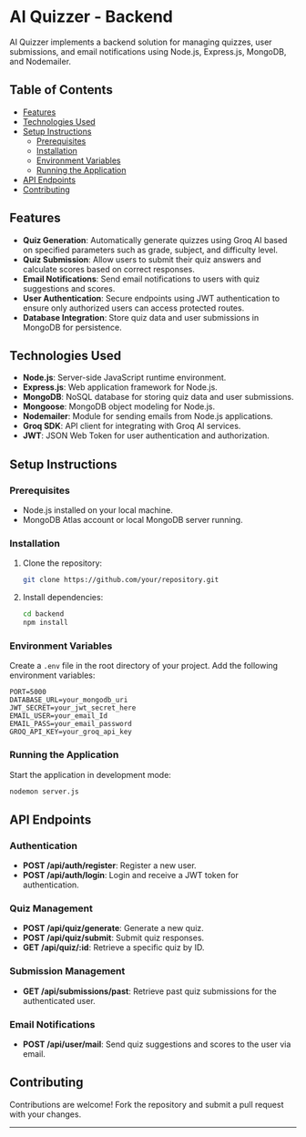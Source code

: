 # AI Quizzer - Backend

AI Quizzer implements a backend solution for managing quizzes, user submissions, and email notifications using Node.js, Express.js, MongoDB, and Nodemailer.

## Table of Contents

- [Features](#features)
- [Technologies Used](#technologies-used)
- [Setup Instructions](#setup-instructions)
  - [Prerequisites](#prerequisites)
  - [Installation](#installation)
  - [Environment Variables](#environment-variables)
  - [Running the Application](#running-the-application)
- [API Endpoints](#api-endpoints)
- [Contributing](#contributing)

## Features

- **Quiz Generation**: Automatically generate quizzes using Groq AI based on specified parameters such as grade, subject, and difficulty level.
- **Quiz Submission**: Allow users to submit their quiz answers and calculate scores based on correct responses.
- **Email Notifications**: Send email notifications to users with quiz suggestions and scores.
- **User Authentication**: Secure endpoints using JWT authentication to ensure only authorized users can access protected routes.
- **Database Integration**: Store quiz data and user submissions in MongoDB for persistence.

## Technologies Used

- **Node.js**: Server-side JavaScript runtime environment.
- **Express.js**: Web application framework for Node.js.
- **MongoDB**: NoSQL database for storing quiz data and user submissions.
- **Mongoose**: MongoDB object modeling for Node.js.
- **Nodemailer**: Module for sending emails from Node.js applications.
- **Groq SDK**: API client for integrating with Groq AI services.
- **JWT**: JSON Web Token for user authentication and authorization.

## Setup Instructions

### Prerequisites

- Node.js installed on your local machine.
- MongoDB Atlas account or local MongoDB server running.

### Installation

1. Clone the repository:

   ```bash
   git clone https://github.com/your/repository.git
   ```

2. Install dependencies:

   ```bash
   cd backend
   npm install
   ```

### Environment Variables

Create a `.env` file in the root directory of your project. Add the following environment variables:

```plaintext
PORT=5000
DATABASE_URL=your_mongodb_uri
JWT_SECRET=your_jwt_secret_here
EMAIL_USER=your_email_Id
EMAIL_PASS=your_email_password
GROQ_API_KEY=your_groq_api_key
```

### Running the Application

Start the application in development mode:

```bash
nodemon server.js
```

## API Endpoints

### Authentication

- **POST /api/auth/register**: Register a new user.
- **POST /api/auth/login**: Login and receive a JWT token for authentication.

### Quiz Management

- **POST /api/quiz/generate**: Generate a new quiz.
- **POST /api/quiz/submit**: Submit quiz responses.
- **GET /api/quiz/:id**: Retrieve a specific quiz by ID.

### Submission Management

- **GET /api/submissions/past**: Retrieve past quiz submissions for the authenticated user.

### Email Notifications

- **POST /api/user/mail**: Send quiz suggestions and scores to the user via email.

## Contributing

Contributions are welcome! Fork the repository and submit a pull request with your changes.

---
